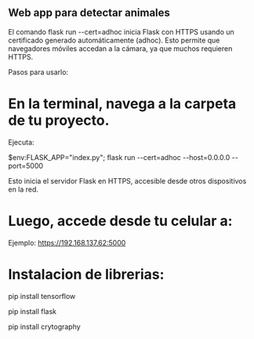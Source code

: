 
## Web app para detectar animales

El comando flask run --cert=adhoc inicia Flask con HTTPS usando un certificado generado automáticamente (adhoc). 
Esto permite que navegadores móviles accedan a la cámara, ya que muchos requieren HTTPS.

Pasos para usarlo:

# En la terminal, navega a la carpeta de tu proyecto.
Ejecuta: 

$env:FLASK_APP="index.py"; flask run --cert=adhoc --host=0.0.0.0 --port=5000

Esto inicia el servidor Flask en HTTPS, accesible desde otros dispositivos en la red.

# Luego, accede desde tu celular a:

Ejemplo: https://192.168.137.62:5000

# Instalacion de librerias: 

pip install tensorflow

pip install flask 

pip install crytography

